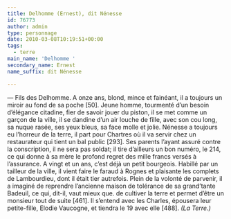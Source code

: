 ```yaml
---
title: Delhomme (Ernest), dit Nénesse
id: 76773
author: admin
type: personnage
date: 2010-03-08T10:19:51+00:00
tags:
  - terre
main_name: 'Delhomme '
secondary_name: Ernest
name_suffix: dit Nénesse

---
```

— Fils des Delhomme. A onze ans, blond, mince et fainéant, il a toujours un miroir au fond de sa poche [50]. Jeune homme, tourmenté d&rsquo;un besoin d&rsquo;élégance citadine, fier de savoir jouer du piston, il se met comme un garçon de la ville, il se dandine d&rsquo;un air louche de fille, avec son cou long, sa nuque rasée, ses yeux bleus, sa face molle et jolie. Nénesse a toujours eu l&rsquo;horreur de la terre, il part pour Chartres où il va servir chez un restaurateur qui tient un bal public [293]. Ses parents l&rsquo;ayant assuré contre la conscription, il ne sera pas soldat; il tire d&rsquo;ailleurs un bon numéro, le 214, ce qui donne à sa mère le profond regret des mille francs versés à l&rsquo;assurance. A vingt et un ans, c&rsquo;est déjà un petit bourgeois. Habillé par un tailleur de la ville, il vient faire le faraud à Rognes et plaisante les complets de Lambourdieu, dont il était tier autrefois. Plein de la volonté de parvenir, il a imaginé de reprendre l&rsquo;ancienne maison de tolérance de sa grand&rsquo;tante Badeuil, ce qui, dit-il, vaut mieux que. de cultiver la terre et permet d&rsquo;être un monsieur tout de suite [461]. Il s&rsquo;entend avec les Charles, épousera leur petite-fille, Elodie Vaucogne, et tiendra le 19 avec elle [488]. _(La Terre.)_
